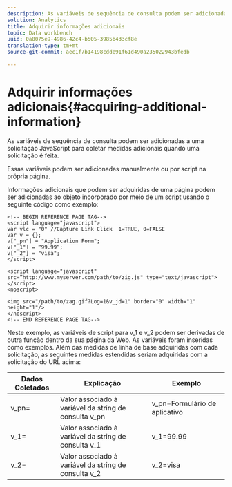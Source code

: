 ```yaml
---
description: As variáveis de sequência de consulta podem ser adicionadas a uma solicitação JavaScript para coletar medidas adicionais quando uma solicitação é feita.
solution: Analytics
title: Adquirir informações adicionais
topic: Data workbench
uuid: 0a8075e9-4986-42c4-b505-3985b433cf8e
translation-type: tm+mt
source-git-commit: aec1f7b14198cdde91f61d490a235022943bfedb

---
```



# Adquirir informações adicionais{#acquiring-additional-information}

As variáveis de sequência de consulta podem ser adicionadas a uma solicitação JavaScript para coletar medidas adicionais quando uma solicitação é feita.

Essas variáveis podem ser adicionadas manualmente ou por script na própria página.

Informações adicionais que podem ser adquiridas de uma página podem ser adicionadas ao objeto incorporado por meio de um script usando o seguinte código como exemplo:

```
<!-- BEGIN REFERENCE PAGE TAG--> 
<script language="javascript"> 
var vlc = "0" //Capture Link Click  1=TRUE, 0=FALSE 
var v = {}; 
v["_pn"] = "Application Form"; 
v["_1"] = “99.99”; 
v["_2"] = "visa"; 
</script> 
 
<script language="javascript" src=”http://www.myserver.com/path/to/zig.js" type="text/javascript"></script> 
<noscript> 
 
<img src="/path/to/zag.gif?Log=1&v_jd=1" border="0" width="1" height="1"/> 
</noscript> 
<!-- END REFERENCE PAGE TAG-->
```

Neste exemplo, as variáveis de script para v_1 e v_2 podem ser derivadas de outra função dentro da sua página da Web. As variáveis foram inseridas como exemplos. Além das medidas de linha de base adquiridas com cada solicitação, as seguintes medidas estendidas seriam adquiridas com a solicitação do URL acima:

| Dados Coletados | Explicação | Exemplo |
|---|---|---|
| v_pn= | Valor associado à variável da string de consulta v_pn | v_pn=Formulário de aplicativo |
| v_1= | Valor associado à variável da string de consulta v_1 | v_1=99.99 |
| v_2= | Valor associado à variável da string de consulta v_2 | v_2=visa |


